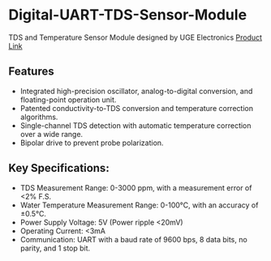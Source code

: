 # Digital-UART-TDS-Sensor-Module
TDS and Temperature Sensor Module designed by UGE Electronics  <a href="https://www.w3schools.com">Product Link</a>
## Features

- Integrated high-precision oscillator, analog-to-digital conversion, and floating-point operation unit.
- Patented conductivity-to-TDS conversion and temperature correction algorithms.
- Single-channel TDS detection with automatic temperature correction over a wide range.
- Bipolar drive to prevent probe polarization.


## Key Specifications:
- TDS Measurement Range: 0-3000 ppm, with a measurement error of <2% F.S.
- Water Temperature Measurement Range: 0-100°C, with an accuracy of ±0.5°C.
- Power Supply Voltage: 5V (Power ripple <20mV)
- Operating Current: <3mA
- Communication: UART with a baud rate of 9600 bps, 8 data bits, no parity, and 1 stop bit.

